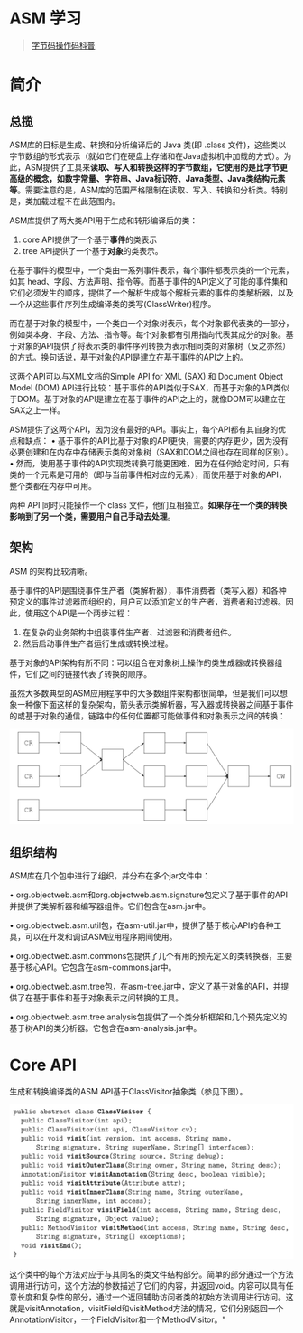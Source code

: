 # ASM 学习

> [字节码操作码科普](https://www.bilibili.com/read/cv13433468/)

# 简介

## 总揽

ASM库的目标是生成、转换和分析编译后的 Java 类(即 .class 文件)，这些类以字节数组的形式表示（就如它们在硬盘上存储和在Java虚拟机中加载的方式）。为此，ASM提供了工具来**读取、写入和转换这样的字节数组，它使用的是比字节更高级的概念，如数字常量、字符串、Java标识符、Java类型、Java类结构元素等**。需要注意的是，ASM库的范围严格限制在读取、写入、转换和分析类。特别是，类加载过程不在此范围内。

ASM库提供了两大类API用于生成和转形编译后的类：

1. core API提供了一个基于**事件**的类表示
2. tree API提供了一个基于**对象**的类表示。

在基于事件的模型中，一个类由一系列事件表示，每个事件都表示类的一个元素，如其 head、字段、方法声明、指令等。而基于事件的API定义了可能的事件集和它们必须发生的顺序，提供了一个解析生成每个解析元素的事件的类解析器，以及一个从这些事件序列生成编译类的类写(ClassWriter)程序。

而在基于对象的模型中，一个类由一个对象树表示，每个对象都代表类的一部分，例如类本身、字段、方法、指令等。每个对象都有引用指向代表其成分的对象。基于对象的API提供了将表示类的事件序列转换为表示相同类的对象树（反之亦然）的方式。换句话说，基于对象的API是建立在基于事件的API之上的。

这两个API可以与XML文档的Simple API for XML (SAX) 和 Document Object Model (DOM) API进行比较：基于事件的API类似于SAX，而基于对象的API类似于DOM。基于对象的API是建立在基于事件的API之上的，就像DOM可以建立在SAX之上一样。

ASM提供了这两个API，因为没有最好的API。事实上，每个API都有其自身的优点和缺点：
• 基于事件的API比基于对象的API更快，需要的内存更少，因为没有必要创建和在内存中存储表示类的对象树（SAX和DOM之间也存在同样的区别）。
• 然而，使用基于事件的API实现类转换可能更困难，因为在任何给定时间，只有类的一个元素是可用的（即与当前事件相对应的元素），而使用基于对象的API，整个类都在内存中可用。

两种 API 同时只能操作一个 class 文件，他们互相独立。**如果存在一个类的转换影响到了另一个类，需要用户自己手动去处理**。

## 架构

ASM 的架构比较清晰。

基于事件的API是围绕事件生产者（类解析器），事件消费者（类写入器）和各种预定义的事件过滤器而组织的，用户可以添加定义的生产者，消费者和过滤器。因此，使用这个API是一个两步过程：

1. 在复杂的业务架构中组装事件生产者、过滤器和消费者组件。
2. 然后启动事件生产者运行生成或转换过程。



基于对象的API架构有所不同：可以组合在对象树上操作的类生成器或转换器组件，它们之间的链接代表了转换的顺序。

虽然大多数典型的ASM应用程序中的大多数组件架构都很简单，但是我们可以想象一种像下面这样的复杂架构，箭头表示类解析器，写入器或转换器之间基于事件的或基于对象的通信，链路中的任何位置都可能做事件和对象表示之间的转换：

![image-20230920155846309](./assets/image-20230920155846309.png)

## 组织结构
ASM库在几个包中进行了组织，并分布在多个jar文件中：

• org.objectweb.asm和org.objectweb.asm.signature包定义了基于事件的API并提供了类解析器和编写器组件。它们包含在asm.jar中。

• org.objectweb.asm.util包，在asm-util.jar中，提供了基于核心API的各种工具，可以在开发和调试ASM应用程序期间使用。

• org.objectweb.asm.commons包提供了几个有用的预先定义的类转换器，主要基于核心API。它包含在asm-commons.jar中。

• org.objectweb.asm.tree包，在asm-tree.jar中，定义了基于对象的API，并提供了在基于事件和基于对象表示之间转换的工具。

• org.objectweb.asm.tree.analysis包提供了一个类分析框架和几个预先定义的基于树API的类分析器。它包含在asm-analysis.jar中。

# Core API

生成和转换编译类的ASM API基于ClassVisitor抽象类（参见下图）。

<img src="./assets/image-20230920170333479.png" alt="image-20230920170333479" style="zoom:50%;" />

这个类中的每个方法对应于与其同名的类文件结构部分。简单的部分通过一个方法调用进行访问，这个方法的参数描述了它们的内容，并返回void。内容可以具有任意长度和复杂性的部分，通过一个返回辅助访问者类的初始方法调用进行访问。这就是visitAnnotation，visitField和visitMethod方法的情况，它们分别返回一个AnnotationVisitor，一个FieldVisitor和一个MethodVisitor。"